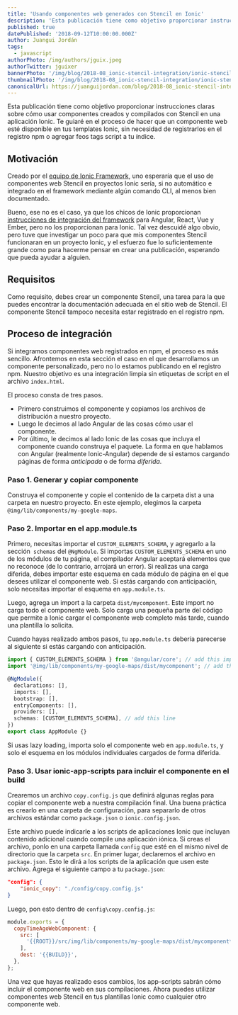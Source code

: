 ```yaml
---
title: 'Usando componentes web generados con Stencil en Ionic'
description: 'Esta publicación tiene como objetivo proporcionar instrucciones claras sobre cómo usar componentes creados y compilados con Stencil en una aplicación Ionic. Te guiaré en el proceso de hacer que un componente web esté disponible en tus templates Ionic, sin necesidad de registrarlos en el registro npm o agregar feos tags script a tu índice.'
published: true
datePublished: '2018-09-12T10:00:00.000Z'
author: Juangui Jordán
tags:
  - javascript
authorPhoto: /img/authors/jguix.jpeg
authorTwitter: jguixer
bannerPhoto: '/img/blog/2018-08_ionic-stencil-integration/ionic-stencil-integration.jpg'
thumbnailPhoto: '/img/blog/2018-08_ionic-stencil-integration/ionic-stencil-integration.jpg'
canonicalUrl: https://juanguijordan.com/blog/2018-08_ionic-stencil-integration
---
```


Esta publicación tiene como objetivo proporcionar instrucciones claras sobre cómo usar componentes creados y compilados con Stencil en una aplicación Ionic. Te guiaré en el proceso de hacer que un componente web esté disponible en tus templates Ionic, sin necesidad de registrarlos en el registro npm o agregar feos tags script a tu índice.

## Motivación

Creado por el [equipo de Ionic Framework](http://ionicframework.com/), uno esperaría que el uso de componentes web Stencil en proyectos Ionic sería, si no automático e integrado en el framework mediante algún comando CLI, al menos bien documentado.

Bueno, ese no es el caso, ya que los chicos de Ionic proporcionan [instrucciones de integración del framework](https://stenciljs.com/docs/framework-integration) para Angular, React, Vue y Ember, pero no los proporcionan para Ionic. Tal vez descuidé algo obvio, pero tuve que investigar un poco para que mis componentes Stencil funcionaran en un proyecto Ionic, y el esfuerzo fue lo suficientemente grande como para hacerme pensar en crear una publicación, esperando que pueda ayudar a alguien.

## Requisitos

Como requisito, debes crear un componente Stencil, una tarea para la que puedes encontrar la documentación adecuada en el sitio web de Stencil. El componente Stencil tampoco necesita estar registrado en el registro npm.

## Proceso de integración

Si integramos componentes web registrados en npm, el proceso es más sencillo. Afrontemos en esta sección el caso en el que desarrollamos un componente personalizado, pero no lo estamos publicando en el registro npm. Nuestro objetivo es una integración limpia sin etiquetas de script en el archivo `index.html`.

El proceso consta de tres pasos.

- Primero construimos el componente y copiamos los archivos de distribución a nuestro proyecto.
- Luego le decimos al lado Angular de las cosas cómo usar el componente.
- Por último, le decimos al lado Ionic de las cosas que incluya el componente cuando construya el paquete. La forma en que hablamos con Angular (realmente Ionic-Angular) depende de si estamos cargando páginas de forma _anticipada_ o de forma _diferida_.

### Paso 1. Generar y copiar componente

Construya el componente y copie el contenido de la carpeta dist a una carpeta en nuestro proyecto. En este ejemplo, elegimos la carpeta `@img/lib/components/my-google-maps`.

### Paso 2. Importar en el app.module.ts

Primero, necesitas importar el `CUSTOM_ELEMENTS_SCHEMA`, y agregarlo a la sección` schemas` del `@NgModule`. Si importas `CUSTOM_ELEMENTS_SCHEMA` en uno de los módulos de tu página, el compilador Angular aceptará elementos que no reconoce (de lo contrario, arrojará un error). Si realizas una carga diferida, debes importar este esquema en cada módulo de página en el que desees utilizar el componente web. Si estás cargando con anticipación, solo necesitas importar el esquema en `app.module.ts`.

Luego, agrega un import a la carpeta `dist/mycomponent`. Este import no carga todo el componente web. Solo carga una pequeña parte del código que permite a Ionic cargar el componente web completo más tarde, cuando una plantilla lo solicita.

Cuando hayas realizado ambos pasos, tu `app.module.ts` debería parecerse al siguiente si estás cargando con anticipación.

```typescript
import { CUSTOM_ELEMENTS_SCHEMA } from '@angular/core'; // add this import
import '@img/lib/components/my-google-maps/dist/mycomponent'; // add this import

@NgModule({
  declarations: [],
  imports: [],
  bootstrap: [],
  entryComponents: [],
  providers: [],
  schemas: [CUSTOM_ELEMENTS_SCHEMA], // add this line
})
export class AppModule {}
```

Si usas lazy loading, importa solo el componente web en `app.module.ts`, y solo el esquema en los módulos individuales cargados de forma diferida.

### Paso 3. Usar ionic-app-scripts para incluir el componente en el build

Crearemos un archivo `copy.config.js` que definirá algunas reglas para copiar el componente web a nuestra compilación final. Una buena práctica es crearlo en una carpeta de configuración, para separarlo de otros archivos estándar como `package.json` o `ionic.config.json`.

Este archivo puede indicarle a los scripts de aplicaciones Ionic que incluyan contenido adicional cuando compile una aplicación iónica. Si creas el archivo, ponlo en una carpeta llamada `config` que esté en el mismo nivel de directorio que la carpeta `src`. En primer lugar, declaremos el archivo en `package.json`. Esto le dirá a los scripts de la aplicación que usen este archivo. Agrega el siguiente campo a tu `package.json`:

```json
"config": {
    "ionic_copy": "./config/copy.config.js"
}
```

Luego, pon esto dentro de `config\copy.config.js`:

```javascript
module.exports = {
  copyTimeAgoWebComponent: {
    src: [
      '{{ROOT}}/src/img/lib/components/my-google-maps/dist/mycomponent**/*',
    ],
    dest: '{{BUILD}}',
  },
};
```

Una vez que hayas realizado esos cambios, los app-scripts sabrán cómo incluir el componente web en sus compilaciones.
Ahora puedes utilizar componentes web Stencil en tus plantillas Ionic como cualquier otro componente web.
